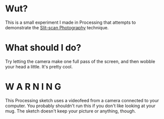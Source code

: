 # Wut?
This is a small experiment I made in Processing that attempts to demonstrate the [Slit-scan Photography](http://en.wikipedia.org/wiki/Slitscan) technique.

# What should I do?
Try letting the camera make one full pass of the screen, and then wobble your head a little. It's pretty cool.

# W A R N I N G
This Processing sketch uses a videofeed from a camera connected to your computer. You probably shouldn't run this if you don't like looking at your mug. The sketch doesn't keep your picture or anything, though.